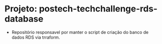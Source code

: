 # Projeto: postech-techchallenge-rds-database

- Repositório responsavel por manter o script de criação do banco de dados RDS via trraform. 
 
